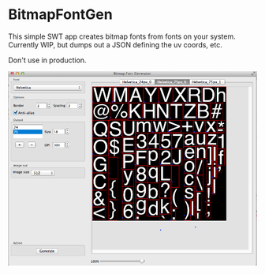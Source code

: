 BitmapFontGen
=============

This simple SWT app creates bitmap fonts from fonts on your system.
Currently WIP, but dumps out a JSON defining the uv coords, etc.

Don't use in production.

![Screenshot](screenshot.png)
